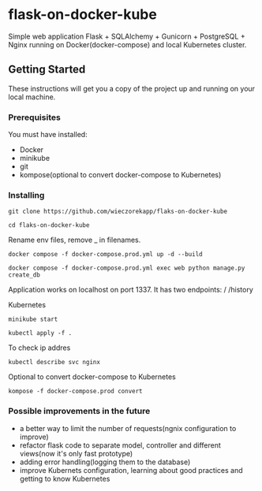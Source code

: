 # flask-on-docker-kube
Simple web application Flask + SQLAlchemy + Gunicorn + PostgreSQL + Nginx running on Docker(docker-compose) and local Kubernetes cluster.

## Getting Started
These instructions will get you a copy of the project up and running on your local machine.

### Prerequisites
You must have installed:
- Docker
- minikube
- git
- kompose(optional to convert docker-compose to Kubernetes)

### Installing
```
git clone https://github.com/wieczorekapp/flaks-on-docker-kube
```

```
cd flaks-on-docker-kube
```
Rename env files, remove _ in filenames.

```
docker compose -f docker-compose.prod.yml up -d --build
```

```
docker compose -f docker-compose.prod.yml exec web python manage.py create_db
```

Application works on localhost on port 1337.
It has two endpoints:
/
/history


Kubernetes
```
minikube start
```

```
kubectl apply -f .
```

To check ip addres
```
kubectl describe svc nginx
```

Optional to convert docker-compose to Kubernetes

```
kompose -f docker-compose.prod convert
```

### Possible improvements in the future
- a better way to limit the number of requests(ngnix configuration to improve)
- refactor flask code to separate model, controller and different views(now it's only fast prototype)
- adding error handling(logging them to the database)
- improve Kubernets configuration, learning about good practices and getting to know Kubernetes
